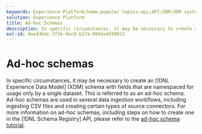 ```yaml
---
keywords: Experience Platform;home;popular topics;api;API;XDM;XDM system;experience data model;Experience data model;Experience Data Model;data model;Data Model;schema registry;Schema Registry;ad-hoc;ad hoc;adhoc;Ad-hoc;Ad hoc;Adhoc;
solution: Experience Platform
title: Ad-hoc Schemas
description: In specific circumstances, it may be necessary to create an XDM schema with fields that are namespaced for usage only by a single dataset. This is referred to as an ad-hoc schema.
exl-id: 8ee43bdc-3f16-4ec9-b17a-9942e4599023
---
```

# Ad-hoc schemas

In specific circumstances, it may be necessary to create an [!DNL Experience Data Model] (XDM) schema with fields that are namespaced for usage only by a single dataset. This is referred to as an ad-hoc schema. Ad-hoc schemas are used in several data ingestion workflows, including ingesting CSV files and creating certain types of source connectors. For more information on ad-hoc schemas, including steps on how to create one in the [!DNL Schema Registry] API, please refer to the [ad-hoc schema tutorial](../tutorials/ad-hoc.md).
